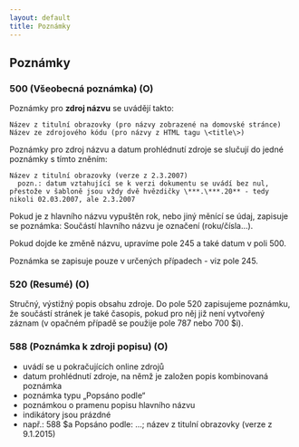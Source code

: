 ```yaml
---
layout: default
title: Poznámky
---
```


## Poznámky

### 500 (Všeobecná poznámka) (O)

Poznámky pro **zdroj názvu** se uvádějí takto:

    Název z titulní obrazovky (pro názvy zobrazené na domovské stránce)
    Název ze zdrojového kódu (pro názvy z HTML tagu \<title\>)

Poznámky pro zdroj názvu a datum prohlédnutí zdroje se slučují do jedné poznámky s tímto zněním:

    Název z titulní obrazovky (verze z 2.3.2007)
      pozn.: datum vztahující se k verzi dokumentu se uvádí bez nul, přestože v šabloně jsou vždy dvě hvězdičky \***.\***.20** - tedy nikoli 02.03.2007, ale 2.3.2007

Pokud je z hlavního názvu vypuštěn rok, nebo jiný měnící se údaj, zapisuje se poznámka:
Součástí hlavního názvu je označení (roku/čísla...).

Pokud dojde ke změně názvu, upravíme pole 245 a také datum v poli 500.

Poznámka se zapisuje pouze v určených případech - viz pole 245.


### 520 (Resumé) (O)
Stručný, výstižný popis obsahu zdroje. Do pole 520 zapisujeme poznámku, že součástí stránek je také časopis, pokud pro něj již není vytvořený záznam (v opačném případě se použije pole 787 nebo 700 $i).


### 588 (Poznámka k zdroji popisu) (O)
* uvádí se u pokračujících online zdrojů
* datum prohlédnutí zdroje, na němž je založen popis
kombinovaná poznámka
*   poznámka typu „Popsáno podle“
*   poznámkou o pramenu popisu hlavního názvu
* indikátory jsou prázdné
* např.: 588 $a Popsáno podle: ...; název z titulní obrazovky (verze z 9.1.2015)
